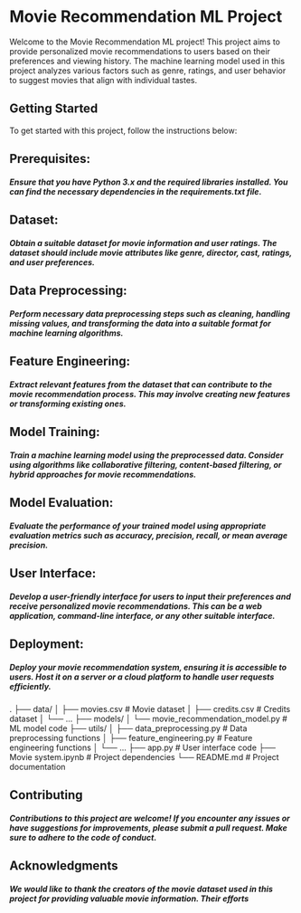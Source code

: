 # Movie Recommendation ML Project
Welcome to the Movie Recommendation ML project! This project aims to provide personalized movie recommendations to users based on their preferences and viewing history. The machine learning model used in this project analyzes various factors such as genre, ratings, and user behavior to suggest movies that align with individual tastes.

## Getting Started
To get started with this project, follow the instructions below:

## Prerequisites: <h5>Ensure that you have Python 3.x and the required libraries installed. You can find the necessary dependencies in the requirements.txt file.</h5>

## Dataset: <h5> Obtain a suitable dataset for movie information and user ratings. The dataset should include movie attributes like genre, director, cast, ratings, and user preferences.</h5>

## Data Preprocessing:<h5> Perform necessary data preprocessing steps such as cleaning, handling missing values, and transforming the data into a suitable format for machine learning algorithms.</h5>

## Feature Engineering:<h5> Extract relevant features from the dataset that can contribute to the movie recommendation process. This may involve creating new features or transforming existing ones.</h5>

## Model Training: <h5> Train a machine learning model using the preprocessed data. Consider using algorithms like collaborative filtering, content-based filtering, or hybrid approaches for movie recommendations.</h5>

## Model Evaluation: <h5>Evaluate the performance of your trained model using appropriate evaluation metrics such as accuracy, precision, recall, or mean average precision.</h5>

## User Interface: <h5> Develop a user-friendly interface for users to input their preferences and receive personalized movie recommendations. This can be a web application, command-line interface, or any other suitable interface.</h5>

## Deployment:<h5> Deploy your movie recommendation system, ensuring it is accessible to users. Host it on a server or a cloud platform to handle user requests efficiently.</h5>

.
├── data/
│   ├── movies.csv               # Movie dataset
│   ├── credits.csv              # Credits dataset
│   └── ...
├── models/
│   └── movie_recommendation_model.py  # ML model code
├── utils/
│   ├── data_preprocessing.py    # Data preprocessing functions
│   ├── feature_engineering.py   # Feature engineering functions
│   └── ...
├── app.py                      # User interface code
├── Movie system.ipynb          # Project dependencies
└── README.md                   # Project documentation

## Contributing
<h5>Contributions to this project are welcome! If you encounter any issues or have suggestions for improvements, please submit a pull request. Make sure to adhere to the code of conduct.</h5>


## Acknowledgments
<h5>We would like to thank the creators of the movie dataset used in this project for providing valuable movie information. Their efforts</h5>
